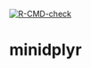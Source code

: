 <!-- badges: start -->
[![R-CMD-check](https://github.com/LaerkeRosenlund/minidplyr/actions/workflows/R-CMD-check.yaml/badge.svg)](https://github.com/LaerkeRosenlund/minidplyr/actions/workflows/R-CMD-check.yaml)
<!-- badges: end -->

# minidplyr